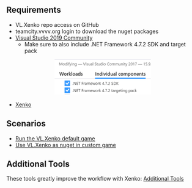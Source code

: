 ## Requirements
* VL.Xenko repo access on GitHub
* teamcity.vvvv.org login to download the nuget packages
* [Visual Studio 2019 Community](https://visualstudio.microsoft.com/vs/)
  * Make sure to also include .NET Framework 4.7.2 SDK and target pack
<p align="center">
<img src="images/vsinstaller.png" width="50%" alt="Visual Studio Installer">
</p>

* [Xenko](https://xenko.com/download/)

## Scenarios
* [Run the VL.Xenko default game](Run-VL.Stride-default-game.md)
* [Use VL.Xenko as nuget in custom game](Use-VL.Stride-as-nuget-in-custom-game.md)

## Additional Tools
These tools greatly improve the workflow with Xenko: [Additional Tools](Additional-Tools.md)
